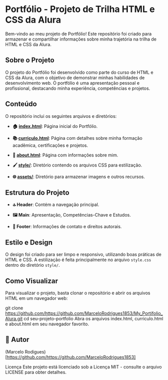 # Portfólio - Projeto de Trilha HTML e CSS da Alura

Bem-vindo ao meu projeto de Portfólio! Este repositório foi criado para armazenar e compartilhar informações sobre minha trajetória na trilha de HTML e CSS da Alura.

## Sobre o Projeto

O projeto do Portfólio foi desenvolvido como parte do curso de HTML e CSS da Alura, com o objetivo de demonstrar minhas habilidades de desenvolvimento web. O portfólio é uma apresentação pessoal e profissional, destacando minha experiência, competências e projetos.

## Conteúdo

O repositório inclui os seguintes arquivos e diretórios:

- **🏠 [index.html](index.html)**: Página inicial do Portfólio.
  
- **📚 [curriculo.html](curriculo.html)**: Página com detalhes sobre minha formação acadêmica, certificações e projetos.
  
- **👤 [about.html](about.html)**: Página com informações sobre mim.
  
- **🖌️ [style/](style/)**: Diretório contendo os arquivos CSS para estilização.
  
- **🌐 [assets/](assets/)**: Diretório para armazenar imagens e outros recursos.

## Estrutura do Projeto

- **🔝 Header**: Contém a navegação principal.
  
- **🖼️ Main**: Apresentação, Competências-Chave e Estudos.
  
- **👣 Footer**: Informações de contato e direitos autorais.

## Estilo e Design

O design foi criado para ser limpo e responsivo, utilizando boas práticas de HTML e CSS. A estilização é feita principalmente no arquivo `style.css` dentro do diretório `style/`.

## Como Visualizar

Para visualizar o projeto, basta clonar o repositório e abrir os arquivos HTML em um navegador web:


git clone https://github.com/https://github.com/MarceloRodrigues1853/My_Portifolio_Alura.git
cd seu-projeto-portfolio
Abra os arquivos index.html, curriculo.html e about.html em seu navegador favorito.

## 👤 Autor
 (Marcelo Rodigues)[https://github.com/https://github.com/MarceloRodrigues1853]

Licença
Este projeto está licenciado sob a Licença MIT - consulte o arquivo LICENSE para obter detalhes.




